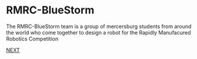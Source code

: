 # RMRC-BlueStorm
The RMRC-BlueStorm team is a group of mercersburg students from around the world who come together to design a robot for the Rapidly Manufacured Robotics Competition

[NEXT](Directory)
